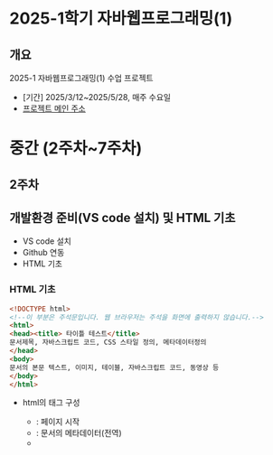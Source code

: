 # 2025-1학기 자바웹프로그래밍(1)
## 개요
2025-1 자바웹프로그래밍(1) 수업 프로젝트
- [기간] 2025/3/12~2025/5/28, 매주 수요일
- [프로젝트 메인 주소](https://github.com/qteqteqte/WEB_MAIN_20241010)
# 중간 (2주차~7주차)
## 2주차
**개발환경 준비(VS code 설치) 및 HTML 기초**
---
- VS code 설치
- Github 연동
- HTML 기초

### HTML 기초
```html
<!DOCTYPE html>
<!--이 부분은 주석문입니다. 웹 브라우저는 주석을 화면에 출력하지 않습니다.-->
<html>
<head><title> 타이틀 테스트</title>
문서제목, 자바스크립트 코드, CSS 스타일 정의, 메타데이터정의
</head>
<body>
문서의 본문 텍스트, 이미지, 테이블, 자바스크립트 코드, 동영상 등
</body>
</html>
```
- html의 태그 구성
    - <HTML> : 페이지 시작
    - <HEAD> : 문서의 메타데이터(전역)
    - <SCRIPT> : 자바 스크립트
    - <BODY> : 주요 컨텐츠(문자, 이미지, 영상 등)
    - <DIV> : 레이아웃 구분
    - <IFRAME> : 다른 HTML 문서 포함 (일반적으로 숨겨진다.)

- html의 레이아웃 구성
    - HEADER : TOP(상단)
    - SECTION, ARTICLE(중간)
    - NAV (네비 포함)
    - FOOTER (하단)

## 3주차
**메타데이터와 하이퍼링크, 테이블(HTML) 및 부트스트랩 적용**
---
- 프레임워크, 라이브러리 설명
- 부트스트랩 프레임워크 소개
- 메타데이터, 하이퍼링크

### 메타데이터
- <head> 내부에 삽입
    - 페이지 로딩에 필요한 표준 데이터 로딩
    - 외부에 노출할 페이지의 전역 정보(검색 엔진 등)

```html
<html>
    <head>
        <meta chatset="UTF-8">
        <title>lol 메인화면</title>
    </head>
    <body>
        <div style="display: flex;">
        </div>
    </body>
```

### 하이퍼링크
- 주로 <body> 내부에 삽입
    - 외부 페이지 연결

```html
<a href="index.html" target="_blank"> 기존 메인이미지 </a>
```

## 4주차
**JavaScript(JS) 소개 및 부트스트랩 적용(2)-JavaScript 기초**
---
- JavaScript(JS) 소개
- 부트스트랩 연동
- JS - 검색 창 기능 구현

## 5주차
**JavaScript 기초(2)-데이터 타입과 함수(function)**
---
- JS 데이터 타입
- JS - 팝업 창 구현
- JS - 이미지 호버

## 6주차-7주차
**함수(function) 심화 및 폼(form)**
---
- HTTP/HTTPS 설명
- 폼(form)을 통한 데이터 전송
    - JS - 로그인 폼 구현
- JS - 이미지 호버

# 기말 (9주차~13주차)
## 9주차
**입력 필터링 및 데이터 저장(쿠키)**
---
- CSRP, XSS 설명
- JS - 입력 필터링(로그인)
    - 입력 길이/특수문자 제한
    - XSS 방지
- 데이터 저장(쿠키)
    - JS - 쿠키 설정(팝업창 - X일 보지 않기)

## 10주차
**데이터 저장(쿠키) 심화 및 데이터 저장(세션)**
---
- 세션 설명
- 데이터 저장(쿠키) (이어서)
    - JS - 쿠키 설정(id 저장)
- 데이터 저장(세션)
    - JS - 세션 설정(로그인 유무)

## 11주차
**세션 암호화 및 보안 토큰(JWT_token) 적용**
---
- 암호화와 보안 토큰(JWT_token)
- 데이터 저장(세션)
    - JS - 세션 암호화/복호화 처리(crypto-js 라이브러리)
    - JS - JWT_token 적용

## 12주차
**클래스 및 모듈화**
---
- 클래스 및 모듈 설명
- JS - 세션 내 객체 저장하기
- JS - 회원가입 구현

## 13주차
**웹 오픈 API(카카오맵) 사용**
---
- 웹 오픈 API 소개
    - 지도 서비스(카카오맵)
- JS - 지도 API 구현(카카오맵)
